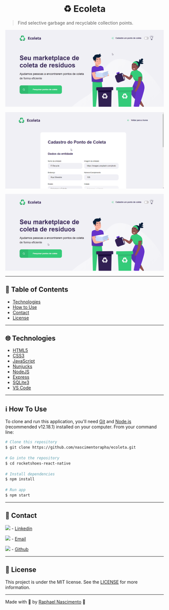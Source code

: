 <h1 align="center">
    <br>
    ♻️ Ecoleta 
</h1>





 > Find selective garbage and recyclable collection points.

<p align="center"><img src=".github/index.gif?raw=true"/></p>
<p align="center"><img src=".github/create.gif?raw=true"/></p>
<p align="center"><img src=".github/search.gif?raw=true"/></p>

---

## :pushpin: Table of Contents
* [Technologies](#globe_with_meridians-technologies)
* [How to Use](#information_source-how-to-use)
* [Contact](#large_blue_diamond-contact)
* [License](#memo-license)


---

## :globe_with_meridians: Technologies
- [HTML5](https://developer.mozilla.org/pt-BR/docs/Web/HTML/HTML5)
- [CSS3](https://developer.mozilla.org/pt-BR/docs/Archive/CSS3)
- [JavaScript](https://developer.mozilla.org/pt-BR/docs/Web/JavaScript)
- [Nunjucks](https://mozilla.github.io/nunjucks/templating.html)
- [NodeJS](https://nodejs.org/en/)
- [Express](https://expressjs.com/pt-br/)
- [SQLite3](https://www.sqlite.org/index.html)
- [VS Code](https://code.visualstudio.com/) 

---

## :information_source: How To Use

To clone and run this application, you'll need [Git](https://git-scm.com) and [Node.js](https://nodejs.org/en/) (recommended  v12.18.1) installed on your computer. From your command line:
```bash
# Clone this repository
$ git clone https://github.com/nascimentorapha/ecoleta.git

# Go into the repository
$ cd rocketshoes-react-native

# Install dependencies
$ npm install

# Run app
$ npm start
```


---

## :large_blue_diamond: Contact

<p><img src="https://image.flaticon.com/icons/svg/174/174857.svg" width="20"/>  - <a href="https://www.linkedin.com/in/nascimento-rapha/">Linkedin</a> </p> 
<p><img src="https://image.flaticon.com/icons/svg/893/893257.svg" width="20"/> - <a href="mailto:nascimento.rapha@hotmail.com">Email</a></p>

<p><img src="https://image.flaticon.com/icons/svg/2111/2111425.svg" width="20"/> - <a href="mailto:nascimento.rapha@hotmail.com">Github</a></p>


---

## :memo: License
This project is under the MIT license. See the [LICENSE](https://github.com/nascimentorapha/Ecoleta/blob/master/LICENSE) for more information.

---

Made with :blue_heart: by [Raphael Nascimento](https://github.com/nascimentorapha) 🚀